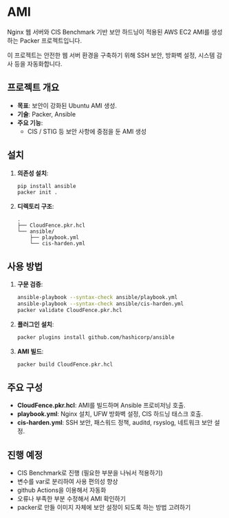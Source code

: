 # AMI

Nginx 웹 서버와 CIS Benchmark 기반 보안 하드닝이 적용된 AWS EC2 AMI를 생성하는 Packer 프로젝트입니다. 

이 프로젝트는 안전한 웹 서버 환경을 구축하기 위해 SSH 보안, 방화벽 설정, 시스템 감사 등을 자동화합니다.

## 프로젝트 개요
- **목표**: 보안이 강화된 Ubuntu AMI 생성.
- **기술**: Packer, Ansible
- **주요 기능**:
  - CIS / STIG 등 보안 사항에 중점을 둔 AMI 생성


## 설치
1. **의존성 설치**:
   ```bash
   pip install ansible
   packer init .
   ```

2. **디렉토리 구조**:
   ```
   .
   ├── CloudFence.pkr.hcl
   └── ansible/
       ├── playbook.yml
       └── cis-harden.yml
   ```

## 사용 방법

1. **구문 검증**:
   ```bash
   ansible-playbook --syntax-check ansible/playbook.yml
   ansible-playbook --syntax-check ansible/cis-harden.yml
   packer validate CloudFence.pkr.hcl
   ```

2. **플러그인 설치**:
    ```bash
    packer plugins install github.com/hashicorp/ansible
    ```

3. **AMI 빌드**:
   ```bash
   packer build CloudFence.pkr.hcl
   ```

    


## 주요 구성
- **CloudFence.pkr.hcl**: AMI를 빌드하며 Ansible 프로비저닝 호출.
- **playbook.yml**: Nginx 설치, UFW 방화벽 설정, CIS 하드닝 태스크 호출.
- **cis-harden.yml**: SSH 보안, 패스워드 정책, auditd, rsyslog, 네트워크 보안 설정.


## 진행 예정
- CIS Benchmark로 진행 (필요한 부분을 나눠서 적용하기)
- 변수를 var로 분리하여 사용 편의성 향상
- github Actions을 이용해서 자동화
- 오류나 부족한 부분 수정해서 AMI 확인하기
- packer로 만들 이미지 자체에 보안 설정이 되도록 하는 방법 고려하기